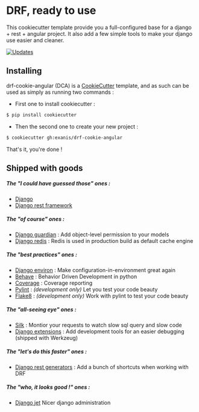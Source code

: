 # DRF, ready to use

This cookiecutter template provide you a full-configured base for a django + rest + angular project. It also add a few
simple tools to make your django use easier and cleaner.

[![Updates](https://pyup.io/repos/github/Exanis/drf-cookie-angular/shield.svg)](https://pyup.io/repos/github/Exanis/drf-cookie-angular/)

## Installing

drf-cookie-angular (DCA) is a [CookieCutter](https://github.com/audreyr/cookiecutter) template, and as such can be used
as simply as running two commands :
- First one to install cookiecutter :
```bash
$ pip install cookiecutter
```

- Then the second one to create your new project :
```bash
$ cookiecutter gh:exanis/drf-cookie-angular 
```

That's it, you're done !

## Shipped with goods

##### The "I could have guessed those" ones :
- [Django](https://www.djangoproject.com/)
- [Django rest framework](http://www.django-rest-framework.org/)

##### The "of course" ones :
- [Django guardian](https://django-guardian.readthedocs.io/en/stable/) : Add object-level permission to your models
- [Django redis](https://niwinz.github.io/django-redis/latest/) : Redis is used in production build as default cache engine

##### The "best practices" ones :
- [Django environ](https://github.com/joke2k/django-environ) : Make configuration-in-environment great again
- [Behave](https://github.com/behave/behave) : Behavior Driven Development in python
- [Coverage](https://coverage.readthedocs.io/en/coverage-4.4.1/) : Coverage reporting
- [Pylint](https://www.pylint.org/) : _(development only)_ Let you test your code beauty
- [Flake8](https://gitlab.com/pycqa/flake8) : _(development only)_ Work with pylint to test your code beauty

##### The "all-seeing eye" ones :
- [Silk](https://github.com/jazzband/silk) : Montior your requests to watch slow sql query and slow code
- [Django extensions](https://github.com/django-extensions/django-extensions) : Add development tools for an easier debugging (shipped with Werkzeug)

##### The "let's do this faster" ones :
- [Django rest generators](https://github.com/Exanis/django-rest-generators) : Add a bunch of shortcuts when working with DRF

##### The "who, it looks good !" ones :
- [Django jet](https://github.com/geex-arts/django-jet) Nicer django administration